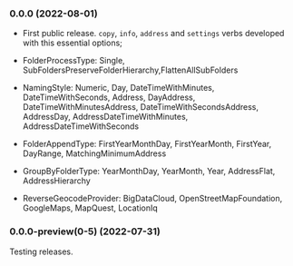 ### 0.0.0 (2022-08-01)

- First public release.
`copy`, `info`, `address` and `settings` verbs developed
  with this essential options;

- FolderProcessType: Single, SubFoldersPreserveFolderHierarchy,FlattenAllSubFolders

- NamingStyle: Numeric, Day, DateTimeWithMinutes, DateTimeWithSeconds, Address, DayAddress, DateTimeWithMinutesAddress, DateTimeWithSecondsAddress, AddressDay, AddressDateTimeWithMinutes, AddressDateTimeWithSeconds

- FolderAppendType: FirstYearMonthDay, FirstYearMonth, FirstYear, DayRange, MatchingMinimumAddress

- GroupByFolderType: YearMonthDay, YearMonth, Year, AddressFlat, AddressHierarchy

- ReverseGeocodeProvider: BigDataCloud, OpenStreetMapFoundation, GoogleMaps, MapQuest, LocationIq

### 0.0.0-preview(0-5) (2022-07-31)

Testing releases.